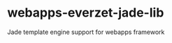 webapps-everzet-jade-lib
========================

Jade template engine support for webapps framework